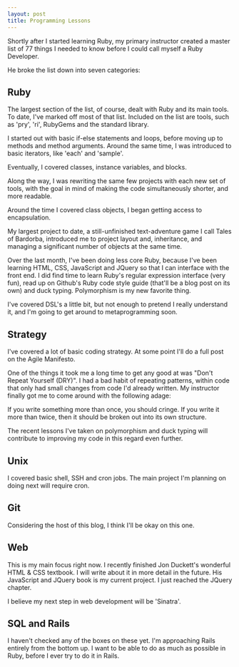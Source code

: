 ```yaml
---
layout: post
title: Programming Lessons
---
```


Shortly after I started learning Ruby, my primary instructor created a master list of 77 things I needed to know before I could call myself a Ruby Developer.

He broke the list down into seven categories:

## Ruby

The largest section of the list, of course, dealt with Ruby and its main tools. To date, I've marked off most of that list.
Included on the list are tools, such as 'pry', 'ri', RubyGems and the standard library. 

I started out with basic if-else statements and loops, before moving up to methods and method arguments. Around the same time, I was introduced to basic iterators, like 'each' and 'sample'. 

Eventually, I covered classes, instance variables, and blocks.

Along the way, I was rewriting the same few projects with each new set of tools, with the goal in mind of making the code simultaneously shorter, and more readable.

Around the time I covered class objects, I began getting access to encapsulation.

My largest project to date, a still-unfinished text-adventure game I call Tales of Bardorba, introduced me to project layout and, inheritance, and managing a significant number of objects at the same time.

Over the last month, I've been doing less core Ruby, because I've been learning HTML, CSS, JavaScript and JQuery so that I can interface with the front end. I did find time to learn Ruby's regular expression interface (very fun), read up on Github's Ruby code style guide (that'll be a blog post on its own) and duck typing. Polymorphism is my new favorite thing.

I've covered DSL's a little bit, but not enough to pretend I really understand it, and I'm going to get around to metaprogramming soon.

## Strategy

I've covered a lot of basic coding strategy. At some point I'll do a full post on the Agile Manifesto.

One of the things it took me a long time to get any good at was "Don't Repeat Yourself (DRY)". I had a bad habit of repeating patterns, within code that only had small changes from code I'd already written. My instructor finally got me to come around with the following adage:

If you write something more than once, you should cringe. If you write it more than twice, then it should be broken out into its own structure. 

The recent lessons I've taken on polymorphism and duck typing will contribute to improving my code in this regard even further.

## Unix

I covered basic shell, SSH and cron jobs. The main project I'm planning on doing next will require cron.

## Git

Considering the host of this blog, I think I'll be okay on this one.

## Web

This is my main focus right now. I recently finished Jon Duckett's wonderful HTML & CSS textbook. I will write about it in more detail in the future. His JavaScript and JQuery book is my current project. I just reached the JQuery chapter.

I believe my next step in web development will be 'Sinatra'.

## SQL and Rails

I haven't checked any of the boxes on these yet. I'm approaching Rails entirely from the bottom up. I want to be able to do as much as possible in Ruby, before I ever try to do it in Rails.
